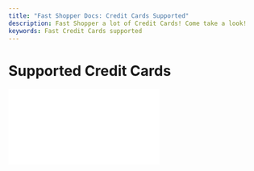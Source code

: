 ```yaml
---
title: "Fast Shopper Docs: Credit Cards Supported"
description: Fast Shopper a lot of Credit Cards! Come take a look!
keywords: Fast Credit Cards supported
---
```


# Supported Credit Cards

<embed src="/reusables/for-sellers/_supported-credit-cards.md" />
